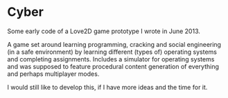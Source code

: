 # Cyber
Some early code of a Love2D game prototype I wrote in June 2013.

A game set around learning programming, cracking and social engineering (in a safe environment) by learning different (types of) operating systems and completing assignments.
Includes a simulator for operating systems and was supposed to feature procedural content generation of everything and perhaps multiplayer modes.

I would still like to develop this, if I have more ideas and the time for it.
